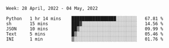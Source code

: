 <!--START_SECTION:waka-->
```text
Week: 28 April, 2022 - 04 May, 2022

Python   1 hr 14 mins    █████████████████░░░░░░░░   67.81 % 
sh       15 mins         ███▓░░░░░░░░░░░░░░░░░░░░░   14.56 % 
JSON     10 mins         ██▒░░░░░░░░░░░░░░░░░░░░░░   09.99 % 
Text     5 mins          █▒░░░░░░░░░░░░░░░░░░░░░░░   05.46 % 
INI      1 min           ▒░░░░░░░░░░░░░░░░░░░░░░░░   01.76 % 
```
<!--END_SECTION:waka-->
